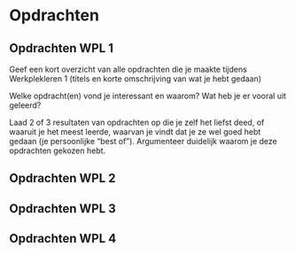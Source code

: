 # Opdrachten

## Opdrachten WPL 1
Geef een kort overzicht van alle opdrachten die je maakte tijdens Werkplekleren 1 (titels en korte omschrijving van wat je hebt gedaan)

Welke opdracht(en) vond je interessant en waarom? Wat heb je er vooral uit geleerd?

Laad 2 of 3 resultaten van opdrachten op die je zelf het liefst deed, of waaruit je het meest leerde, waarvan je vindt dat je ze wel goed hebt gedaan (je persoonlijke “best of”). Argumenteer duidelijk waarom je deze opdrachten gekozen hebt.
## Opdrachten WPL 2

## Opdrachten WPL 3

## Opdrachten WPL 4
